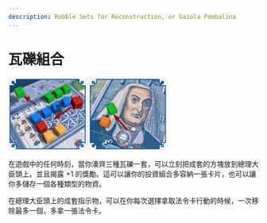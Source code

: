 ```yaml
---
description: Rubble Sets for Reconstruction, or Gaiola Pombalina
---
```


# 瓦礫組合

![](<.gitbook/assets/image (2).png>)

在遊戲中的任何時刻，當你湊齊三種瓦礫一套，可以立刻把成套的方塊放到總理大臣頭上。並且揭露 +1 的獎勵。這可以讓你的投資組合多容納一張卡片，也可以讓你多儲存一個各種類型的物資。

在總理大臣頭上的成套指示物，可以在你每次選擇拿取法令卡行動的時候，一次移除最多一個，多拿一張法令卡。
